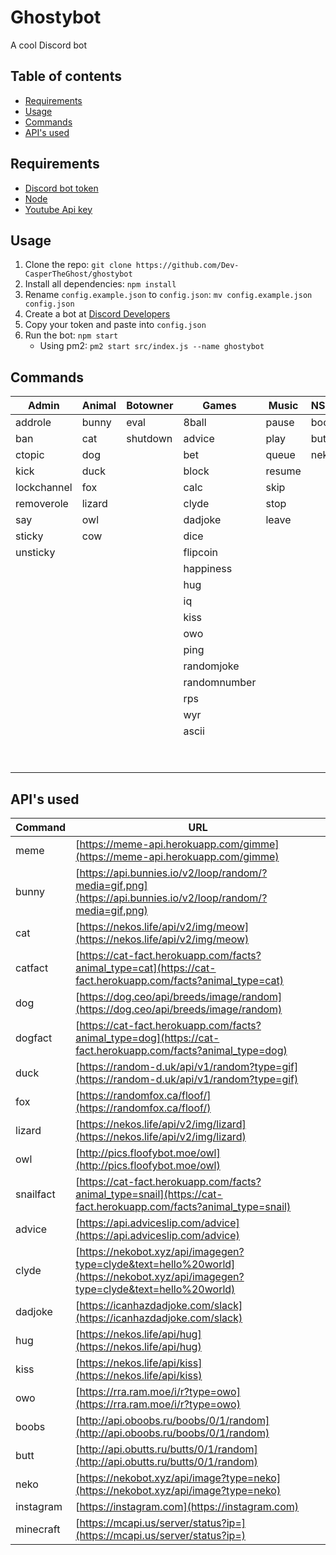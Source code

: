 # Ghostybot

A cool Discord bot

## Table of contents

- [Requirements](https://github.com/Dev-CasperTheGhost/ghostybot#requirements)
- [Usage](https://github.com/Dev-CasperTheGhost/ghostybot#usage)
- [Commands](https://github.com/Dev-CasperTheGhost/ghostybot#commands)
- [API's used](https://github.com/Dev-CasperTheGhost/ghostybot#apis-used)

## Requirements

- [Discord bot token](https://discord.com/developers/applications)
- [Node](https://nodejs.org/)
- [Youtube Api key](https://developers.google.com/youtube/v3/getting-started)

## Usage

1. Clone the repo: `git clone https://github.com/Dev-CasperTheGhost/ghostybot`
2. Install all dependencies: `npm install`
3. Rename `config.example.json` to `config.json`: `mv config.example.json config.json`
4. Create a bot at [Discord Developers](https://discord.com/developers/applications)
5. Copy your token and paste into `config.json`
6. Run the bot: `npm start`
   - Using pm2: `pm2 start src/index.js --name ghostybot`

## Commands

| Admin       | Animal | Botowner | Games        | Music  | NSFW  | util         |
| ----------- | ------ | -------- | ------------ | ------ | ----- | ------------ |
| addrole     | bunny  | eval     | 8ball        | pause  | boobs | avatar       |
| ban         | cat    | shutdown | advice       | play   | butt  | botinfo      |
| ctopic      | dog    |          | bet          | queue  | neko  | bugreport    |
| kick        | duck   |          | block        | resume |       | channelinfo  |
| lockchannel | fox    |          | calc         | skip   |       | define       |
| removerole  | lizard |          | clyde        | stop   |       | delete       |
| say         | owl    |          | dadjoke      | leave  |       | dependencies |
| sticky      | cow    |          | dice         |        |       | emojis       |
| unsticky    |        |          | flipcoin     |        |       | help         |
|             |        |          | happiness    |        |       | instagram    |
|             |        |          | hug          |        |       | minecraft    |
|             |        |          | iq           |        |       | morse        |
|             |        |          | kiss         |        |       | poll         |
|             |        |          | owo          |        |       | randomcolor  |
|             |        |          | ping         |        |       | roleinfo     |
|             |        |          | randomjoke   |        |       | roles        |
|             |        |          | randomnumber |        |       | serverinfo   |
|             |        |          | rps          |        |       | translate    |
|             |        |          | wyr          |        |       | userinfo     |
|             |        |          | ascii        |        |       | wordclock    |
|             |        |          |              |        |       | uptime       |
|             |        |          |              |        |       | github       |

## API's used

| Command   | URL                                                                                                                              |
| --------- | -------------------------------------------------------------------------------------------------------------------------------- |
| meme      | [https://meme-api.herokuapp.com/gimme](https://meme-api.herokuapp.com/gimme)                                                     |
| bunny     | [https://api.bunnies.io/v2/loop/random/?media=gif,png](https://api.bunnies.io/v2/loop/random/?media=gif,png)                     |
| cat       | [https://nekos.life/api/v2/img/meow](https://nekos.life/api/v2/img/meow)                                                         |
| catfact   | [https://cat-fact.herokuapp.com/facts?animal_type=cat](https://cat-fact.herokuapp.com/facts?animal_type=cat)                     |
| dog       | [https://dog.ceo/api/breeds/image/random](https://dog.ceo/api/breeds/image/random)                                               |
| dogfact   | [https://cat-fact.herokuapp.com/facts?animal_type=dog](https://cat-fact.herokuapp.com/facts?animal_type=dog)                     |
| duck      | [https://random-d.uk/api/v1/random?type=gif](https://random-d.uk/api/v1/random?type=gif)                                         |
| fox       | [https://randomfox.ca/floof/](https://randomfox.ca/floof/)                                                                       |
| lizard    | [https://nekos.life/api/v2/img/lizard](https://nekos.life/api/v2/img/lizard)                                                     |
| owl       | [http://pics.floofybot.moe/owl](http://pics.floofybot.moe/owl)                                                                   |
| snailfact | [https://cat-fact.herokuapp.com/facts?animal_type=snail](https://cat-fact.herokuapp.com/facts?animal_type=snail)                 |
| advice    | [https://api.adviceslip.com/advice](https://api.adviceslip.com/advice)                                                           |
| clyde     | [https://nekobot.xyz/api/imagegen?type=clyde&text=hello%20world](https://nekobot.xyz/api/imagegen?type=clyde&text=hello%20world) |
| dadjoke   | [https://icanhazdadjoke.com/slack](https://icanhazdadjoke.com/slack)                                                             |
| hug       | [https://nekos.life/api/hug](https://nekos.life/api/hug)                                                                         |
| kiss      | [https://nekos.life/api/kiss](https://nekos.life/api/kiss)                                                                       |
| owo       | [https://rra.ram.moe/i/r?type=owo](https://rra.ram.moe/i/r?type=owo)                                                             |
| boobs     | [http://api.oboobs.ru/boobs/0/1/random](http://api.oboobs.ru/boobs/0/1/random)                                                   |
| butt      | [http://api.obutts.ru/butts/0/1/random](http://api.obutts.ru/butts/0/1/random)                                                   |
| neko      | [https://nekobot.xyz/api/image?type=neko](https://nekobot.xyz/api/image?type=neko)                                               |
| instagram | [https://instagram.com](https://instagram.com)                                                                                   |
| minecraft | [https://mcapi.us/server/status?ip=](https://mcapi.us/server/status?ip=)                                                         |
